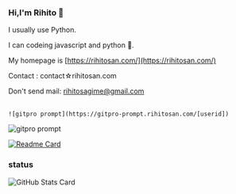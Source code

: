 ### Hi,I'm Rihito 👋

I usually use Python.

I can codeing javascript and python 📝.

My homepage is [https://rihitosan.com/](https://rihitosan.com/)

Contact : contact☆rihitosan.com

Don't send mail: rihitosagime@gmail.com
<br><br>

```
![gitpro prompt](https://gitpro-prompt.rihitosan.com/[userid])
```

![gitpro prompt](https://gitpro-prompt.rihitosan.com/rihitosan)

[![Readme Card](https://github-readme-stats.vercel.app/api/pin/?username=frozelab&repo=github_profile_prompt)](https://github.com/frozelab/github_profile_prompt)


### status

![GitHub Stats Card](https://github-readme-stats.vercel.app/api?username=rihitosan)
